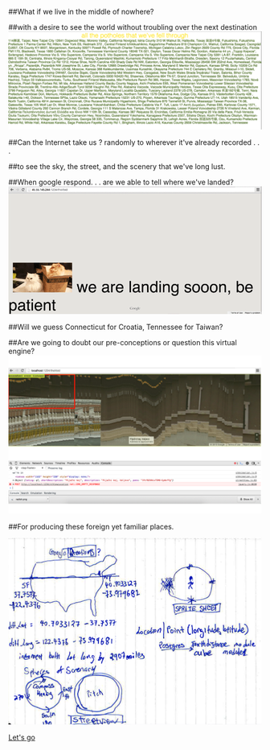 ##What if we live in the middle of nowhere? 

##with a desire to see the world without troubling over the next destination
![all places](https://github.com/qclin/homeslice/blob/master/production_images/allPlaces.png)

##Can the Internet take us ? randomly to wherever it've already recorded . . . 

##to see the sky, the street, and the scenery that we've long lust.

##When google respond. . . are we able to tell where we've landed? 
![initial idea](https://github.com/qclin/homeslice/blob/master/production_images/landing.gif)

##Will we guess Connecticut for Croatia, Tennessee for Taiwan? 

##Are we going to doubt our pre-conceptions or question this virtual engine? 
![initial idea](https://github.com/qclin/homeslice/blob/master/production_images/glitch.png)

##For producing these foreign yet familiar places. 

![initial idea](https://github.com/qclin/homeslice/blob/master/production_images/idea.png)

[Let's go](http://45.55.145.244:1234/)
